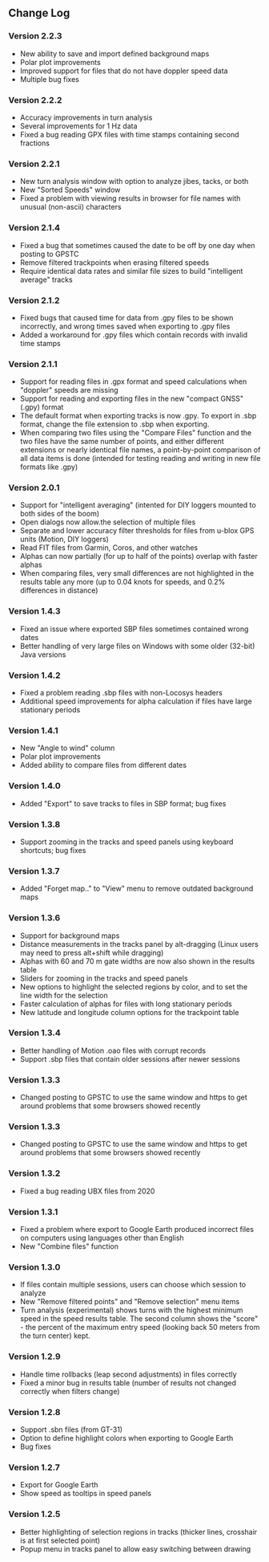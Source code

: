## Change Log

### Version 2.2.3

-   New ability to save and import defined background maps
-   Polar plot improvements
-   Improved support for files that do not have doppler speed data
-   Multiple bug fixes

### Version 2.2.2

-   Accuracy improvements in turn analysis
-   Several improvements for 1 Hz data
-   Fixed a bug reading GPX files with time stamps containing second
    fractions

### Version 2.2.1

-   New turn analysis window with option to analyze jibes, tacks, or
    both
-   New "Sorted Speeds" window
-   Fixed a problem with viewing results in browser for file names with
    unusual (non-ascii) characters

### Version 2.1.4

-   Fixed a bug that sometimes caused the date to be off by one day when
    posting to GPSTC
-   Remove filtered trackpoints when erasing filtered speeds
-   Require identical data rates and similar file sizes to build
    "intelligent average" tracks

### Version 2.1.2

-   Fixed bugs that caused time for data from .gpy files to be shown
    incorrectly, and wrong times saved when exporting to .gpy files
-   Added a workaround for .gpy files which contain records with invalid
    time stamps

### Version 2.1.1

-   Support for reading files in .gpx format and speed calculations when
    "doppler" speeds are missing
-   Support for reading and exporting files in the new "compact GNSS"
    (.gpy) format
-   The default format when exporting tracks is now .gpy. To export in
    .sbp format, change the file extension to .sbp when exporting.
-   When comparing two files using the "Compare Files" function and the
    two files have the same number of points, and either different
    extensions or nearly identical file names, a point-by-point
    comparison of all data items is done (intended for testing reading
    and writing in new file formats like .gpy)

### Version 2.0.1

-   Support for "intelligent averaging" (intented for DIY loggers
    mounted to both sides of the boom)
-   Open dialogs now allow.the selection of multiple files
-   Separate and lower accuracy filter thresholds for files from u-blox
    GPS units (Motion, DIY loggers)
-   Read FIT files from Garmin, Coros, and other watches
-   Alphas can now partially (for up to half of the points) overlap with
    faster alphas
-   When comparing files, very small differences are not highlighted in
    the results table any more (up to 0.04 knots for speeds, and 0.2%
    differences in distance)

### Version 1.4.3

-   Fixed an issue where exported SBP files sometimes contained wrong
    dates
-   Better handling of very large files on Windows with some older
    (32-bit) Java versions

### Version 1.4.2

-   Fixed a problem reading .sbp files with non-Locosys headers
-   Additional speed improvements for alpha calculation if files have
    large stationary periods

### Version 1.4.1

-   New "Angle to wind" column
-   Polar plot improvements
-   Added ability to compare files from different dates

### Version 1.4.0

-   Added "Export" to save tracks to files in SBP format; bug fixes

### Version 1.3.8

-   Support zooming in the tracks and speed panels using keyboard
    shortcuts; bug fixes

### Version 1.3.7

-   Added "Forget map.." to "View" menu to remove outdated background
    maps

### Version 1.3.6

-   Support for background maps
-   Distance measurements in the tracks panel by alt-dragging (Linux
    users may need to press alt+shift while dragging)
-   Alphas with 60 and 70 m gate widths are now also shown in the
    results table
-   Sliders for zooming in the tracks and speed panels
-   New options to highlight the selected regions by color, and to set
    the line width for the selection
-   Faster calculation of alphas for files with long stationary periods
-   New latitude and longitude column options for the trackpoint table

### Version 1.3.4

-   Better handling of Motion .oao files with corrupt records
-   Support .sbp files that contain older sessions after newer sessions

### Version 1.3.3

-   Changed posting to GPSTC to use the same window and https to get
    around problems that some browsers showed recently

### Version 1.3.3

-   Changed posting to GPSTC to use the same window and https to get
    around problems that some browsers showed recently

### Version 1.3.2

-   Fixed a bug reading UBX files from 2020

### Version 1.3.1

-   Fixed a problem where export to Google Earth produced incorrect
    files on computers using languages other than English
-   New "Combine files" function

### Version 1.3.0

-   If files contain multiple sessions, users can choose which session
    to analyze
-   New "Remove filtered points" and "Remove selection" menu items
-   Turn analysis (experimental) shows turns with the highest minimum
    speed in the speed results table. The second column shows the
    "score" - the percent of the maximum entry speed (looking back 50
    meters from the turn center) kept.

### Version 1.2.9

-   Handle time rollbacks (leap second adjustments) in files correctly
-   Fixed a minor bug in results table (number of results not changed
    correctly when filters change)

### Version 1.2.8

-   Support .sbn files (from GT-31)
-   Option to define highlight colors when exporting to Google Earth
-   Bug fixes

### Version 1.2.7

-   Export for Google Earth
-   Show speed as tooltips in speed panels

### Version 1.2.5

-   Better highlighting of selection regions in tracks (thicker lines,
    crosshair is at first selected point)
-   Popup menu in tracks panel to allow easy switching between drawing
